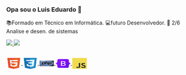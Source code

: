 ### Opa sou o Luis Eduardo 👋


📚Formado em Técnico em Informática.
💻futuro Desenvolvedor.
📕 2/6 Analise e desen. de sistemas

 <div>
  <a href="https://github.com/PatinesLuis">
  <img height="150em" src="https://github-readme-stats.vercel.app/api?username=patinesluis&show_icons=true&theme=merko&include_all_commits=true&count_private=true"/>
  <img height="150em" src="https://github-readme-stats.vercel.app/api/top-langs/?username=patinesluis&layout=compact&langs_count=7&theme=synthwave"/>
</div>
  
  ##
  
  <img align="center" alt="patines-HTML" height="30" width="40" src="https://raw.githubusercontent.com/devicons/devicon/master/icons/html5/html5-original.svg">
  <img align="center" alt="patines-HTML" height="30" width="40" src="https://raw.githubusercontent.com/devicons/devicon/master/icons/css3/css3-original.svg">
  <img align="center" alt="patines-HTML" height="30" width="40" src="https://raw.githubusercontent.com/devicons/devicon/master/icons/php/php-original.svg">
  <img align="center" alt="patines-HTML" height="30" width="40" src="https://raw.githubusercontent.com/devicons/devicon/master/icons/bootstrap/bootstrap-original.svg">
 <img align="center" alt="patines-HTML" height="30" width="40" src="https://raw.githubusercontent.com/devicons/devicon/master/icons/javascript/javascript-original.svg">
  
